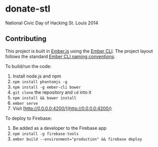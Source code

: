 donate-stl
==========

National Civic Day of Hacking St. Louis 2014

## Contributing

This project is built in [Ember.js](http://emberjs.com/) using
the [Ember CLI](http://iamstef.net/ember-cli/). The project
layout follows the standard [Ember CLI naming
conventions](http://iamstef.net/ember-cli/#naming-conventions).

To build/run the code:

1. Install node.js and npm
2. `npm install phantomjs -g`
3. `npm install -g ember-cli bower`
4. `git clone` the repository and `cd` into it
5. `npm install && bower install`
4. `ember serve`
5. Visit [http://0.0.0.0:4200/](http://0.0.0.0:4200/)

To deploy to Firebase:

1. Be added as a developer to the Firebase app
2. `npm install -g firebase-tools`
3. `ember build --environment="production" && firebase deploy`

